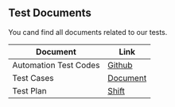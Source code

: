 ## Test Documents
You cand find all documents related to our tests.

| Document | Link |
| ------ | ------ |
| Automation Test Codes | [Github](https://github.com/ns1307/AutomationTestsEAT9P2) |
| Test Cases | [Document](https://docs.google.com/spreadsheets/d/1DuNsjwSWe85AwyXyuJwUKyf2BLdVH7Cr6NsWMdNn8ck/edit?usp=sharing) |
| Test Plan  | [Shift](https://shift.etiya.com/browse/EAT-5765) |